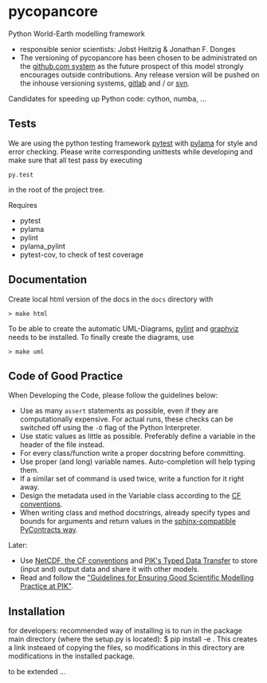 # pycopancore
Python World-Earth modelling framework

* responsible senior scientists: Jobst Heitzig & Jonathan F. Donges
* The versioning of pycopancore has been chosen to be administrated on the [github.com system](http://github.com/) as the future prospect of this model strongly encourages outside contributions. Any release version will be pushed on the inhouse versioning systems, [gitlab](http://gitlab.pik-potsdam.de/) and / or [svn](https://www.pik-potsdam.de/services/it/core/software-repositories/subversion/subversion).

Candidates for speeding up Python code: cython, numba, ...


## Tests
We are using the python testing framework [pytest](http://pytest.org/latest/) with [pylama](https://github.com/klen/pylama) for style and error checking. Please write corresponding unittests while developing and make sure that all test pass by executing
```
py.test
```
in the root of the project tree.

Requires
* pytest
* pylama
* pylint
* pylama_pylint
* pytest-cov, to check of test coverage


## Documentation
Create local html version of the docs in the `docs` directory with
```
> make html
```
To be able to create the automatic UML-Diagrams, [pylint](https://www.pylint.org/) and [graphviz](http://www.graphviz.org/) needs to be installed. To finally create the diagrams, use
```
> make uml
```

## Code of Good Practice
When Developing the Code, please follow the guidelines below:
* Use as many `assert` statements as possible, even if they are computationally expensive. For actual runs, these checks can be switched off using the `-O` flag of the Python Interpreter.
* Use static values as little as possible. Preferably define a variable in the header of the file instead.
* For every class/function write a proper docstring before committing.
* Use proper (and long) variable names. Auto-completion will help typing them.
* If a similar set of command is used twice, write a function for it right away.
* Design the metadata used in the Variable class according to the [CF conventions](http://cfconventions.org/).
* When writing class and method docstrings, already specify types and bounds for arguments and return values in the [sphinx-compatible PyContracts way](https://andreacensi.github.io/contracts/).

Later:
* Use [NetCDF, the CF conventions](http://cfconventions.org/) and [PIK's Typed Data Transfer](https://www.pik-potsdam.de/research/transdisciplinary-concepts-and-methods/tools/tdt/tdt) to store (input and) output data and share it with other models.
* Read and follow the ["Guidelines for Ensuring Good Scientific Modelling Practice at PIK"](https://www.pik-potsdam.de/intranet/scientific-life-pik/modelling-strategy).

## Installation

for developers: recommended way of installing is to run in the package main directory (where the setup.py is located):
$ pip install -e .
This creates a link insteaed of copying the files, so modifications in this directory are modifications in the installed package.



to be extended ...
